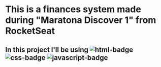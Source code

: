 # This is a finances system made during "Maratona Discover 1" from RocketSeat 
<h2> In this project i'll be using  <img alt="html-badge" src="https://img.shields.io/badge/HTML-239120?style=for-the-badge&logo=html5&logoColor=white" /> <img alt="css-badge" src="https://img.shields.io/badge/CSS-239120?&style=for-the-badge&logo=css3&logoColor=white" /> <img alt="javascript-badge" src="https://img.shields.io/badge/JavaScript-F7DF1E?style=for-the-badge&logo=javascript&logoColor=black" /> </h2>
